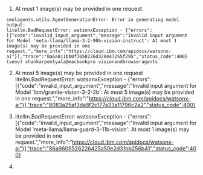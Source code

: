 1. At most 1 image(s) may be provided in one request.
```
smolagents.utils.AgentGenerationError: Error in generating model output:
litellm.BadRequestError: watsonxException - {"errors":[{"code":"invalid_input_argument","message":"Invalid input argument for Model 'meta-llama/llama-3-2-90b-vision-instruct': At most 1 image(s) may be provided in one request.","more_info":"https://cloud.ibm.com/apidocs/watsonx-ai"}],"trace":"0a6a011bb0f7050226d320447255f295","status_code":400}
(venv) shankarpentyala@macbookpro visionandbrowseragents 
```

2. At most 5 image(s) may be provided in one request
litellm.BadRequestError: watsonxException - {"errors":[{"code":"invalid_input_argument","message":"Invalid input argument for Model 'ibm/granite-vision-3-2-2b': At most 5 image(s) may be provided in one request.","more_info":"https://cloud.ibm.com/apidocs/watsonx-ai"}],"trace":"8083a25af3da8f2c177a33a11796c2a2","status_code":400}

3. litellm.BadRequestError: watsonxException - {"errors":[{"code":"invalid_input_argument","message":"Invalid input argument for Model 'meta-llama/llama-guard-3-11b-vision': At most 1 image(s) may be provided in one request.","more_info":"https://cloud.ibm.com/apidocs/watsonx-ai"}],"trace":"86a9609526226425a50e2d31bb256b41","status_code":400}

4.